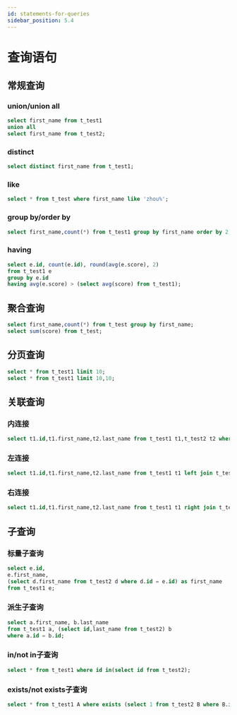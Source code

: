 ```yaml
---
id: statements-for-queries
sidebar_position: 5.4
---
```


# 查询语句

## 常规查询
### union/union all
```sql
select first_name from t_test1
union all
select first_name from t_test2;
```
### distinct
```sql
select distinct first_name from t_test1;
```
### like
```sql
select * from t_test where first_name like 'zhou%';
```
### group by/order by
```sql
select first_name,count(*) from t_test1 group by first_name order by 2;
```
### having
```sql
select e.id, count(e.id), round(avg(e.score), 2)
from t_test1 e
group by e.id
having avg(e.score) > (select avg(score) from t_test1);
```
## 聚合查询
```sql
select first_name,count(*) from t_test group by first_name;
select sum(score) from t_test;
```
## 分页查询
```sql
select * from t_test1 limit 10;
select * from t_test1 limit 10,10;
```
## 关联查询
### 内连接
```sql
select t1.id,t1.first_name,t2.last_name from t_test1 t1,t_test2 t2 where t1.id = t2.id;
```
### 左连接
```sql
select t1.id,t1.first_name,t2.last_name from t_test1 t1 left join t_test2 t2 on t1.id = t2.id and t1.id=100;
```
### 右连接
```sql
select t1.id,t1.first_name,t2.last_name from t_test1 t1 right join t_test2 t2 on t1.id = t2.id and t1.id=100;
```
## 子查询
### 标量子查询
```sql
select e.id,
e.first_name,
(select d.first_name from t_test2 d where d.id = e.id) as first_name
from t_test1 e;
```
### 派生子查询
```sql
select a.first_name, b.last_name
from t_test1 a, (select id,last_name from t_test2) b
where a.id = b.id;
```
### in/not in子查询
```sql
select * from t_test1 where id in(select id from t_test2);
```
### exists/not exists子查询
```sql
select * from t_test1 A where exists (select 1 from t_test2 B where B.id = A.id);
```





